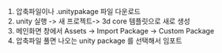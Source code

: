 1. 압축파일이나 .unitypakage 파일 다운로드
2. unity 실행 -> 새 프로젝트-> 3d core 템플릿으로 새로 생성
3. 메인화면 창에서 Assets -> Import Package -> Custom Package
4. 압축파일 풀면 나오는 unity package 를 선택해서 임포트 
